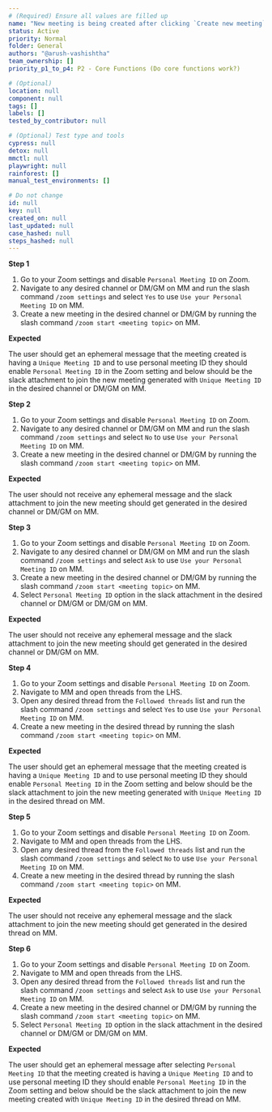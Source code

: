 ```yaml
---
# (Required) Ensure all values are filled up
name: "New meeting is being created after clicking `Create new meeting` in the threads view. "
status: Active
priority: Normal
folder: General
authors: "@arush-vashishtha"
team_ownership: []
priority_p1_to_p4: P2 - Core Functions (Do core functions work?)

# (Optional)
location: null
component: null
tags: []
labels: []
tested_by_contributor: null

# (Optional) Test type and tools
cypress: null
detox: null
mmctl: null
playwright: null
rainforest: []
manual_test_environments: []

# Do not change
id: null
key: null
created_on: null
last_updated: null
case_hashed: null
steps_hashed: null
---
```


**Step 1**

1. Go to your Zoom settings and disable `Personal Meeting ID` on Zoom.
2. Navigate to any desired channel or DM/GM on MM and run the slash command `/zoom settings` and select `Yes` to use `Use your Personal Meeting ID` on MM.
3. Create a new meeting in the desired channel or DM/GM by running the slash command `/zoom start <meeting topic>` on MM.

**Expected**

The user should get an ephemeral message that the meeting created is having a `Unique Meeting ID` and to use personal meeting ID they should enable `Personal Meeting ID` in the Zoom setting and below should be the slack attachment to join the new meeting generated with `Unique Meeting ID` in the desired channel or DM/GM on MM.

**Step 2**

1. Go to your Zoom settings and disable `Personal Meeting ID` on Zoom.
2. Navigate to any desired channel or DM/GM on MM and run the slash command `/zoom settings` and select `No` to use `Use your Personal Meeting ID` on MM.
3. Create a new meeting in the desired channel or DM/GM by running the slash command `/zoom start <meeting topic>` on MM.

**Expected**

The user should not receive any ephemeral message and the slack attachment to join the new meeting should get generated in the desired channel or DM/GM on MM.

**Step 3**

1. Go to your Zoom settings and disable `Personal Meeting ID` on Zoom.
2. Navigate to any desired channel or DM/GM on MM and run the slash command `/zoom settings` and select `Ask` to use `Use your Personal Meeting ID` on MM.
3. Create a new meeting in the desired channel or DM/GM by running the slash command `/zoom start <meeting topic>` on MM.
4. Select `Personal Meeting ID` option in the slack attachment in the desired channel or DM/GM or DM/GM on MM.

**Expected**

The user should not receive any ephemeral message and the slack attachment to join the new meeting should get generated in the desired channel or DM/GM on MM.

**Step 4**

1. Go to your Zoom settings and disable `Personal Meeting ID` on Zoom.
2. Navigate to MM and open threads from the LHS.
3. Open any desired thread from the `Followed threads` list and run the slash command `/zoom settings` and select `Yes` to use `Use your Personal Meeting ID` on MM.
5. Create a new meeting in the desired thread by running the slash command `/zoom start <meeting topic>` on MM.

**Expected**

The user should get an ephemeral message that the meeting created is having a `Unique Meeting ID` and to use personal meeting ID they should enable `Personal Meeting ID` in the Zoom setting and below should be the slack attachment to join the new meeting generated with `Unique Meeting ID` in the desired thread on MM.

**Step 5**

1. Go to your Zoom settings and disable `Personal Meeting ID` on Zoom.
2. Navigate to MM and open threads from the LHS.
3. Open any desired thread from the `Followed threads` list and run the slash command `/zoom settings` and select `No` to use `Use your Personal Meeting ID` on MM.
4. Create a new meeting in the desired thread by running the slash command `/zoom start <meeting topic>` on MM.

**Expected**

The user should not receive any ephemeral message and the slack attachment to join the new meeting should get generated in the desired thread on MM.

**Step 6**

1. Go to your Zoom settings and disable `Personal Meeting ID` on Zoom.
2. Navigate to MM and open threads from the LHS.
3. Open any desired thread from the `Followed threads` list and run the slash command `/zoom settings` and select `Ask` to use `Use your Personal Meeting ID` on MM.
4. Create a new meeting in the desired channel or DM/GM by running the slash command `/zoom start <meeting topic>` on MM.
5. Select `Personal Meeting ID` option in the slack attachment in the desired channel or DM/GM or DM/GM on MM.

**Expected**

The user should get an ephemeral message after selecting `Personal Meeting ID` that the meeting created is having a `Unique Meeting ID` and to use personal meeting ID they should enable `Personal Meeting ID` in the Zoom setting and below should be the slack attachment to join the new meeting created with `Unique Meeting ID` in the desired thread on MM.